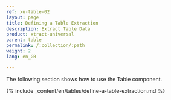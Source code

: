 ```yaml
---
ref: xu-table-02
layout: page
title: Defining a Table Extraction
description: Extract Table Data
product: xtract-universal
parent: table
permalink: /:collection/:path
weight: 2
lang: en_GB

---
```


The following section shows how to use the Table component.

{% include _content/en/tables/define-a-table-extraction.md  %}
